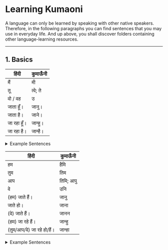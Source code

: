 # Learning Kumaoni
A language can only be learned by speaking with other native speakers. Therefore, in the following paragraphs you can find sentences that you may use in everyday life. And up above, you shall discover folders containing other language-learning resources.

---

## 1. Basics
हिंदी | कुमाऊँनी 
--- | --- 
मैं | मी
तू | त्वे; ते
वो / वह | उ
जाता हूँ। | जानु।
जाता है। | जाने।
जा रहा हूँ। | जान्हु।
जा रहा है। | जान्है।

<details><summary>Example Sentences</summary>
<p>

हिंदी | कुमाऊँनी 
--- | --- 
मैं जाता हूँ। | मी जानु।
तू जाता है। | त्वे जाने।
वो जाता है। | उ जाने।
मैं जा रहा हूँ। | मी जान्हु।
तू जा रहा है। | त्वे जान्है।
वो जा रहा है। | उ जान्है।

</p>
</details>

हिंदी | कुमाऊँनी 
--- | --- 
हम | हैमि
तुम | तिम
आप | तिमि; आपु
वे | उनि
(हम) जाते हैं। | जानु
जाते हो। | जाना
(वे) जाते हैं। | जानन
(हम) जा रहे हैं। | जान्हु
(तुम/आप/वे) जा रहे हो/हैं। | जान्हा

<details><summary>Example Sentences</summary>
<p>

हिंदी | कुमाऊँनी 
--- | --- 
हम जाते हैं। | हैमि जानु।
तुम जाते हो। | तिम जाना।
आप जाते हो। | तिमि जाना।
वे जाते हैं। | उनि जानन।
हम जा रहे हैं। | हैमि जान्हु।
तुम जा रहे हो। | तिम जान्हा।
आप जा रहे हो। | तिमि जान्हा।
वे जा रहे हैं। | उनि जान्हा।

</p>
</details>